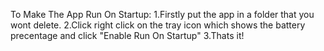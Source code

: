 To Make The App Run On Startup:
1.Firstly put the app in a folder that you wont delete.
2.Click right click on the tray icon which shows the battery precentage and click "Enable Run On Startup"
3.Thats it!
